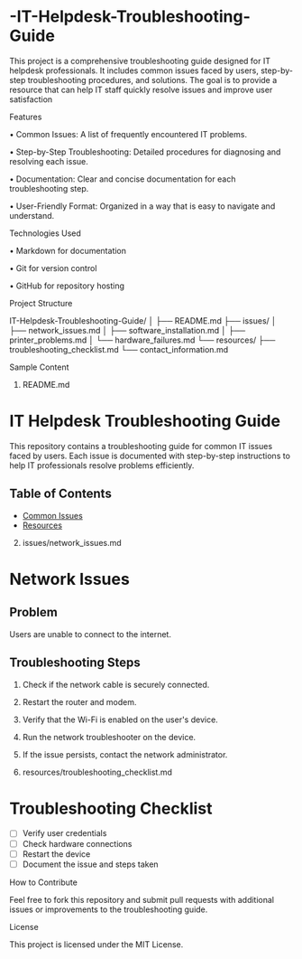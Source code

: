 # -IT-Helpdesk-Troubleshooting-Guide
This project is a comprehensive troubleshooting guide designed for IT helpdesk professionals. It includes common issues faced by users, step-by-step troubleshooting procedures, and solutions. The goal is to provide a resource that can help IT staff quickly resolve issues and improve user satisfaction

Features

• Common Issues: A list of frequently encountered IT problems.

• Step-by-Step Troubleshooting: Detailed procedures for diagnosing and resolving each issue.

• Documentation: Clear and concise documentation for each troubleshooting step.

• User-Friendly Format: Organized in a way that is easy to navigate and understand.

Technologies Used

• Markdown for documentation

• Git for version control

• GitHub for repository hosting

Project Structure

IT-Helpdesk-Troubleshooting-Guide/
│
├── README.md
├── issues/
│   ├── network_issues.md
│   ├── software_installation.md
│   ├── printer_problems.md
│   └── hardware_failures.md
└── resources/
    ├── troubleshooting_checklist.md
    └── contact_information.md

Sample Content

1. README.md

# IT Helpdesk Troubleshooting Guide

This repository contains a troubleshooting guide for common IT issues faced by users. Each issue is documented with step-by-step instructions to help IT professionals resolve problems efficiently.

## Table of Contents
- [Common Issues](./common_issue.md)
- [Resources](resources.md)

2. issues/network_issues.md

# Network Issues

## Problem
Users are unable to connect to the internet.

## Troubleshooting Steps
1. Check if the network cable is securely connected.
2. Restart the router and modem.
3. Verify that the Wi-Fi is enabled on the user's device.
4. Run the network troubleshooter on the device.
5. If the issue persists, contact the network administrator.

3. resources/troubleshooting_checklist.md

# Troubleshooting Checklist

- [ ] Verify user credentials
- [ ] Check hardware connections
- [ ] Restart the device
- [ ] Document the issue and steps taken

How to Contribute

Feel free to fork this repository and submit pull requests with additional issues or improvements to the troubleshooting guide.

License

This project is licensed under the MIT License.

